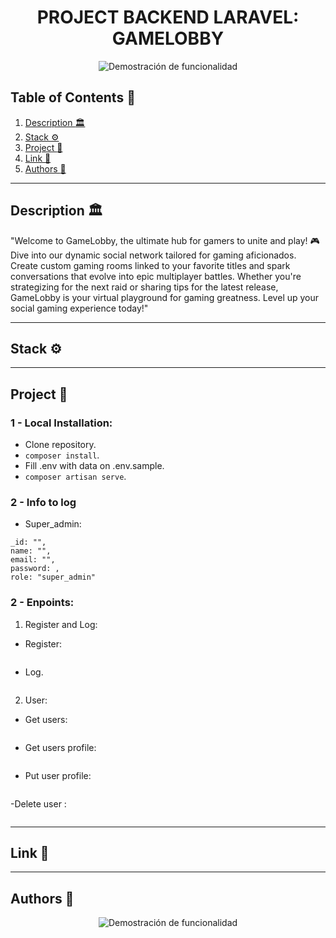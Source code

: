 <h1 align="center"> PROJECT BACKEND LARAVEL: GAMELOBBY </h1>

<p align="center">
  <img src="./public/img/title_Readme.gif" alt="Demostración de funcionalidad">
</p>





## Table of Contents :file_folder:

1. [Description :classical_building:](#description-classical_building)
2. [Stack :gear:](#stack-gear)
3. [Project :open_book:](#Project-open_book)
4. [Link :dart:](#link-dart)
5. [Authors :wave:](#author-wave)


---

## Description :classical_building:

"Welcome to GameLobby, the ultimate hub for gamers to unite and play! 🎮 Dive into our dynamic social network tailored for gaming aficionados. Create custom gaming rooms linked to your favorite titles and spark conversations that evolve into epic multiplayer battles. Whether you're strategizing for the next raid or sharing tips for the latest release, GameLobby is your virtual playground for gaming greatness. Level up your social gaming experience today!"

---

## Stack :gear:


---

## Project :open_book:



### 1 - Local Installation:

- Clone repository.
- `composer install`.
- Fill .env with data on .env.sample.
- `composer artisan serve`.


### 2 - Info to log

- Super_admin:
```
_id: "",
name: "",
email: "",
password: ,
role: "super_admin"
```



### 2 - Enpoints:

1. Register and Log:

- Register:



<image src="" alt="">

- Log.




<image src="" alt="">


2. User:

- Get users:




<image src="" alt="">

- Get users profile:



<image src="" alt="">

- Put user profile:




<image src="" alt="">

-Delete user :




<image src="" alt="">






---

## Link :dart:



---

## Authors :wave:

<p align="center">
  <img src="./public/img/team_Readme.gif" alt="Demostración de funcionalidad">
</p>



